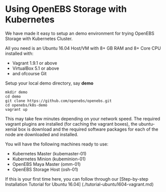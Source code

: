 # Using OpenEBS Storage with Kubernetes

We have made it easy to setup an demo environment for trying OpenEBS Storage with Kubernetes Cluster. 

All you need is an Ubuntu 16.04 Host/VM with 8+ GB RAM and 8+ Core CPU installed with:
- Vagrant 1.9.1 or above
- VirtualBox 5.1 or above
- and ofcourse Git

Setup your local demo directory, say **demo**

```
mkdir demo
cd demo
git clone https://github.com/openebs/openebs.git
cd openebs/k8s-demo
vagrant up
```

This may take few minutes depending on your network speed. The required vagrant plugins are installed (for caching the vagrant boxes), the ubuntu-xenial box is download and the required software packages for each of the node are downloaded and installed.

You will have the following machines ready to use:
- Kubernetes Master (kubemaster-01)
- Kubernetes Minion (kubeminion-01)
- OpenEBS Maya Master (omm-01)
- OpenEBS Storage Host (osh-01)

If this is your first time here, you can follow through our [Step-by-step Installation Tutorial for Ubuntu 16.04] (./tutorial-ubuntu1604-vagrant.md)

